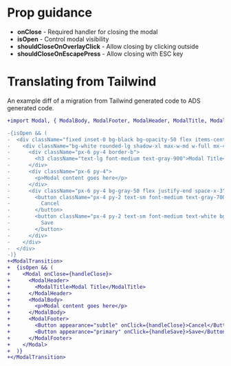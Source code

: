 # Prop guidance

- **onClose** - Required handler for closing the modal
- **isOpen** - Control modal visibility
- **shouldCloseOnOverlayClick** - Allow closing by clicking outside
- **shouldCloseOnEscapePress** - Allow closing with ESC key

# Translating from Tailwind

An example diff of a migration from Tailwind generated code to ADS generated code.

```diff
+import Modal, { ModalBody, ModalFooter, ModalHeader, ModalTitle, ModalTransition } from '@atlaskit/modal-dialog';

-{isOpen && (
-  <div className="fixed inset-0 bg-black bg-opacity-50 flex items-center justify-center z-50">
-    <div className="bg-white rounded-lg shadow-xl max-w-md w-full mx-4">
-      <div className="px-6 py-4 border-b">
-        <h3 className="text-lg font-medium text-gray-900">Modal Title</h3>
-      </div>
-      <div className="px-6 py-4">
-        <p>Modal content goes here</p>
-      </div>
-      <div className="px-6 py-4 bg-gray-50 flex justify-end space-x-3">
-        <button className="px-4 py-2 text-sm font-medium text-gray-700 bg-white border border-gray-300 rounded-md hover:bg-gray-50">
-          Cancel
-        </button>
-        <button className="px-4 py-2 text-sm font-medium text-white bg-blue-600 border border-transparent rounded-md hover:bg-blue-700">
-          Save
-        </button>
-      </div>
-    </div>
-  </div>
-)}
+<ModalTransition>
+  {isOpen && (
+    <Modal onClose={handleClose}>
+      <ModalHeader>
+        <ModalTitle>Modal Title</ModalTitle>
+      </ModalHeader>
+      <ModalBody>
+        <p>Modal content goes here</p>
+      </ModalBody>
+      <ModalFooter>
+        <Button appearance="subtle" onClick={handleClose}>Cancel</Button>
+        <Button appearance="primary" onClick={handleSave}>Save</Button>
+      </ModalFooter>
+    </Modal>
+  )}
+</ModalTransition>
```
